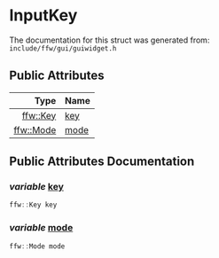 InputKey
===================================


The documentation for this struct was generated from: `include/ffw/gui/guiwidget.h`



## Public Attributes

| Type | Name |
| -------: | :------- |
|  [ffw::Key](ffw.html#23661d50) | [key](#ca1fbd45) |
|  [ffw::Mode](ffw.html#e03b52d5) | [mode](#efde2436) |


## Public Attributes Documentation

### _variable_ <a id="ca1fbd45" href="#ca1fbd45">key</a>

```cpp
ffw::Key key
```



### _variable_ <a id="efde2436" href="#efde2436">mode</a>

```cpp
ffw::Mode mode
```





